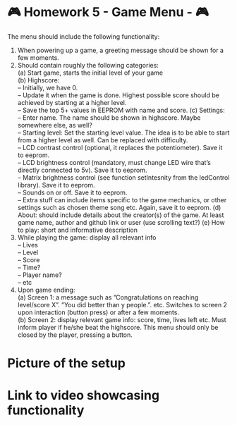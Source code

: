 # :video_game: Homework 5 - Game Menu - :video_game:
The menu should include the following functionality:  
1. When powering up a game, a greeting message should be shown for a few moments.  
2. Should contain roughly the following categories:  
  (a) Start game, starts the initial level of your game  
  (b) Highscore:  
    – Initially, we have 0.  
    – Update it when the game is done. Highest possible score should be achieved by starting at a higher level.  
    – Save the top 5+ values in EEPROM with name and score.
    (c) Settings:  
    – Enter name. The name should be shown in highscore. Maybe somewhere else, as well?    
    – Starting level: Set the starting level value. The idea is to be able to start from a higher level as well. Can be replaced with difficulty.    
    – LCD contrast control (optional, it replaces the potentiometer). Save it to eeprom.  
    – LCD brightness control (mandatory, must change LED wire that’s directly connected to 5v). Save it to eeprom.  
    – Matrix brightness control (see function setIntesnity from the ledControl library). Save it to eeprom.  
    – Sounds on or off. Save it to eeprom.  
    – Extra stuff can include items specific to the game mechanics, or other settings such as chosen theme song etc. Again, save it to eeprom.
  (d) About: should include details about the creator(s) of the game. At least game name, author and github link or user (use scrolling text?)
  (e) How to play: short and informative description  
3. While playing the game: display all relevant info  
    – Lives  
    – Level  
    – Score  
    – Time?  
    – Player name?  
    – etc  
4. Upon game ending:  
  (a) Screen 1: a message such as ”Congratulations on reaching level/score X”. ”You did better than y people.”. etc. Switches to screen 2 upon interaction (button press) or after a few moments.  
  (b) Screen 2: display relevant game info: score, time, lives left etc. Must inform player if he/she beat the highscore. This menu should only be closed by the player, pressing a button.  
  
  # Picture of the setup  
  
  # Link to video showcasing functionality  
